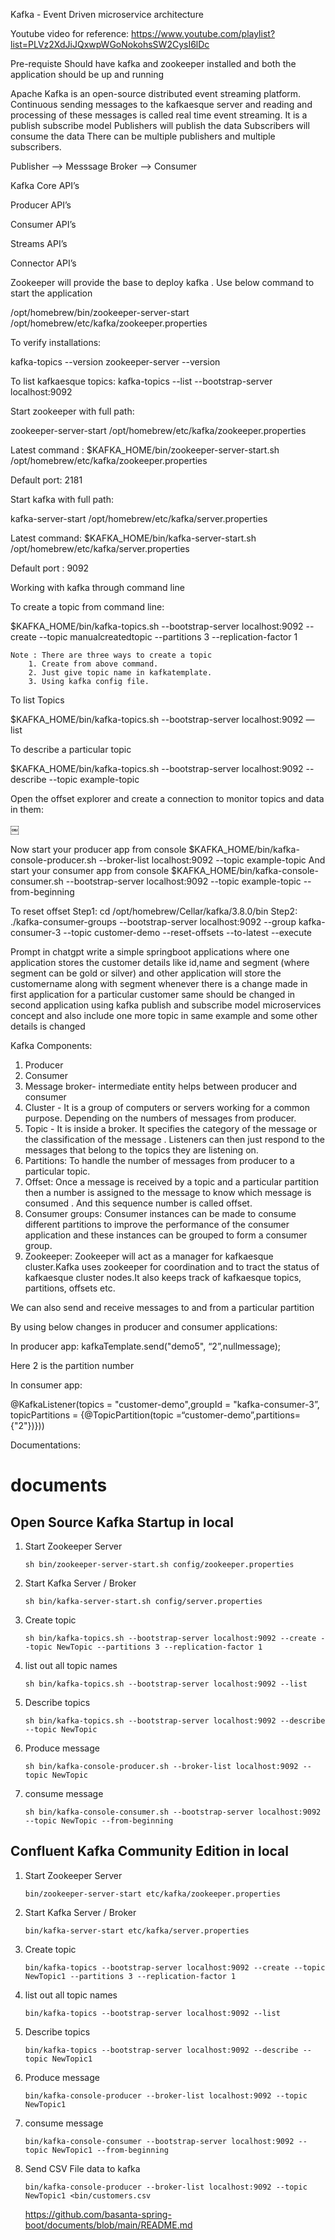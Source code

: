 Kafka - Event Driven microservice architecture

Youtube video for reference:
https://www.youtube.com/playlist?list=PLVz2XdJiJQxwpWGoNokohsSW2CysI6lDc

Pre-requiste
Should have kafka and zookeeper installed and both the application should be up and running

Apache Kafka  is an open-source distributed event streaming platform.
Continuous sending messages to the kafkaesque server and reading and processing of these messages is called real time event streaming.
It is a publish subscribe model
Publishers will publish the data
Subscribers will consume the data
There can be multiple publishers and multiple subscribers.

Publisher —> Messsage Broker —> Consumer

Kafka Core API’s

Producer API’s

Consumer API’s

Streams API’s

Connector API’s

Zookeeper will provide the base to deploy kafka . Use below command to start the application

/opt/homebrew/bin/zookeeper-server-start /opt/homebrew/etc/kafka/zookeeper.properties


To verify installations:

kafka-topics --version
zookeeper-server --version

To list kafkaesque topics:
kafka-topics --list --bootstrap-server localhost:9092

Start zookeeper with full path:

zookeeper-server-start /opt/homebrew/etc/kafka/zookeeper.properties

Latest command : $KAFKA_HOME/bin/zookeeper-server-start.sh /opt/homebrew/etc/kafka/zookeeper.properties

Default port: 2181

Start kafka with full path:

kafka-server-start /opt/homebrew/etc/kafka/server.properties

Latest command: $KAFKA_HOME/bin/kafka-server-start.sh /opt/homebrew/etc/kafka/server.properties

Default port : 9092

Working with kafka through command line

To create a topic from command line:

$KAFKA_HOME/bin/kafka-topics.sh --bootstrap-server localhost:9092 --create --topic manualcreatedtopic --partitions 3 --replication-factor 1

	Note : There are three ways to create a topic
		1. Create from above command.
		2. Just give topic name in kafkatemplate.
		3. Using kafka config file.

To list Topics

$KAFKA_HOME/bin/kafka-topics.sh --bootstrap-server localhost:9092 —list

To describe a particular topic

$KAFKA_HOME/bin/kafka-topics.sh --bootstrap-server localhost:9092 --describe --topic example-topic 

Open the offset explorer and create a connection to monitor topics and data in them:

￼

Now start your producer app from console
$KAFKA_HOME/bin/kafka-console-producer.sh --broker-list localhost:9092 --topic example-topic
And start your consumer app from console
$KAFKA_HOME/bin/kafka-console-consumer.sh --bootstrap-server localhost:9092 --topic example-topic --from-beginning

To reset offset
Step1: cd /opt/homebrew/Cellar/kafka/3.8.0/bin
Step2: ./kafka-consumer-groups --bootstrap-server localhost:9092 --group kafka-consumer-3 --topic customer-demo --reset-offsets --to-latest --execute

Prompt in chatgpt
write a simple springboot applications where one application stores the customer details like id,name and segment (where segment can be gold or silver) and other application will store the customername along with segment whenever there is a change made in first application for a particular customer same should be changed in second application using kafka publish and subscribe model microservices concept and also include one more topic in same example and some other details is changed

Kafka Components:

1. Producer
2. Consumer
3. Message broker- intermediate entity helps between producer and consumer
4. Cluster - It is a group of computers or servers working for a common purpose. Depending on the numbers of messages from producer.
5. Topic - It is inside a broker. It specifies the category of the message or the classification of the message . Listeners can then just respond to the messages that belong to the topics they are listening on. 
6. Partitions: To handle the number of messages from producer to a particular topic.
7. Offset: Once a message is received by a topic and a particular partition then a number is assigned to the message to know which message is consumed . And this sequence number is called offset.
8. Consumer groups: Consumer instances can be made to consume different partitions to improve the performance of the consumer application and these instances can be grouped to form a consumer group.
9. Zookeeper: Zookeeper will act as a manager for kafkaesque cluster.Kafka uses zookeeper for coordination and to tract the status of kafkaesque cluster nodes.It also keeps track of kafkaesque topics, partitions, offsets etc.


We can also send and receive messages to and from a particular partition 

By using below changes in producer and consumer applications:

In producer app:
kafkaTemplate.send("demo5", “2”,nullmessage);

Here 2 is the partition number

In consumer app:

@KafkaListener(topics = "customer-demo",groupId = "kafka-consumer-3”,
topicPartitions = {@TopicPartition(topic =“customer-demo”,partitions={"2"})}))

Documentations:

# documents

## Open Source Kafka Startup in local ##

1. Start Zookeeper Server

    ```sh bin/zookeeper-server-start.sh config/zookeeper.properties```

2. Start Kafka Server / Broker

    ```sh bin/kafka-server-start.sh config/server.properties```

3. Create topic

    ```sh bin/kafka-topics.sh --bootstrap-server localhost:9092 --create --topic NewTopic --partitions 3 --replication-factor 1```

4. list out all topic names

    ``` sh bin/kafka-topics.sh --bootstrap-server localhost:9092 --list ```

5. Describe topics
  
    ``` sh bin/kafka-topics.sh --bootstrap-server localhost:9092 --describe --topic NewTopic ```

6. Produce message

    ```sh bin/kafka-console-producer.sh --broker-list localhost:9092 --topic NewTopic```


7. consume message

    ``` sh bin/kafka-console-consumer.sh --bootstrap-server localhost:9092 --topic NewTopic --from-beginning ```


## Confluent Kafka Community Edition in local ##

1. Start Zookeeper Server

    ```bin/zookeeper-server-start etc/kafka/zookeeper.properties```

2. Start Kafka Server / Broker

    ```bin/kafka-server-start etc/kafka/server.properties```

3. Create topic

    ```bin/kafka-topics --bootstrap-server localhost:9092 --create --topic NewTopic1 --partitions 3 --replication-factor 1```

4. list out all topic names

    ``` bin/kafka-topics --bootstrap-server localhost:9092 --list ```

5. Describe topics
  
    ``` bin/kafka-topics --bootstrap-server localhost:9092 --describe --topic NewTopic1 ```

6. Produce message

    ```bin/kafka-console-producer --broker-list localhost:9092 --topic NewTopic1```


7. consume message

    ```bin/kafka-console-consumer --bootstrap-server localhost:9092 --topic NewTopic1 --from-beginning ```
    
8. Send CSV File data to kafka    

   ```bin/kafka-console-producer --broker-list localhost:9092 --topic NewTopic1 <bin/customers.csv```
   
   https://github.com/basanta-spring-boot/documents/blob/main/README.md
